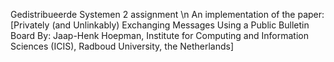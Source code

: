 Gedistribueerde Systemen 2 assignment \n
An implementation of the paper: [Privately (and Unlinkably) Exchanging Messages Using a
Public Bulletin Board By: Jaap-Henk Hoepman, Institute for Computing and Information Sciences (ICIS), Radboud University, the Netherlands]

